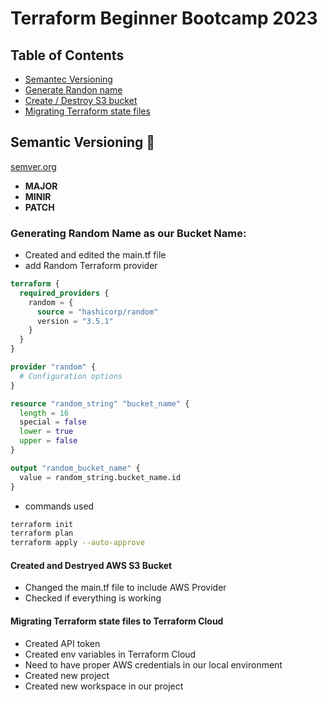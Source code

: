 # Terraform Beginner Bootcamp 2023

## Table of Contents

- [Semantec Versioning](#semantic-versioning-mage)
- [Generate Randon name](#generating-random-name-as-our-bucket-name)
- [Create / Destroy S3 bucket](#created-and-destryed-aws-s3-bucket)
- [Migrating Terraform state files](#migrating-terraform-state-files-to-terraform-cloud)


## Semantic Versioning :mage:

[semver.org](https://semver.org/)
- **MAJOR**
- **MINIR**
- **PATCH**


### Generating Random Name as our Bucket Name:

- Created and edited the main.tf file
- add Random Terraform provider

```terraform
terraform {
  required_providers {
    random = {
      source = "hashicorp/random"
      version = "3.5.1"
    }
  }
}

provider "random" {
  # Configuration options
}

resource "random_string" "bucket_name" {
  length = 16
  special = false
  lower = true
  upper = false
}

output "random_bucket_name" {
  value = random_string.bucket_name.id
}
```

- commands used

```bash
terraform init
terraform plan
terraform apply --auto-approve
```


#### Created and Destryed AWS S3 Bucket

- Changed the main.tf file to include AWS Provider
- Checked if everything is working


#### Migrating Terraform state files to Terraform Cloud
- Created API token
- Created env variables in Terraform Cloud
- Need to have proper AWS credentials in our local environment
- Created new project
- Created new workspace in our project